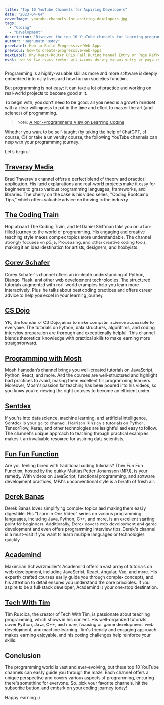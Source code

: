 ```yaml
---
title: "Top 10 YouTube Channels for Aspiring Developers"
date: "2023-04-04"
coverImage: youtube-channels-for-aspiring-developers.jpg
tags:
  - "Coding"
  - "Development"
description: "Discover the top 10 YouTube channels for learning programming, covering languages, frameworks, and tools for beginners and aspiring developers."
author: "Raghunath Reddy"
prevLabel: How to Build Progressive Web Apps
previous: how-to-create-progressive-web-apps
nextLabel: Why React-Router URLs Fail During Manual Entry or Page Refresh
next: how-to-fix-react-router-url-issues-during-manual-entry-or-page-refresh
---
```



Programming is a highly-valuable skill as more and more software is deeply embedded into daily lives and how human societies function.

But programming is not easy: it can take a lot of practice and working on real-world projects to become good at it.

To begin with, you don’t need to be good: all you need is a growth mindset with a clear willingness to put in the time and effort to master the art (and science) of programming.

> Note: [A Non-Programmer's View on Learning Coding](https://compile7.org/decompile/how-to-learn-programming/)

Whether you want to be self-taught (by taking the help of ChatGPT, of course, 😉) or take a university course, the following YouTube channels can help with your programming journey.

Let’s begin..!

## [Traversy Media](https://www.youtube.com/user/TechGuyWeb)
Brad Traversy's channel offers a perfect blend of theory and practical application. His lucid explanations and real-world projects make it easy for beginners to grasp various programming languages, frameworks, and libraries. The cherry on the cake is his video series, "Coding Bootcamp Tips," which offers valuable advice on thriving in the industry.

## [The Coding Train](https://www.youtube.com/user/shiffman)
Hop aboard The Coding Train, and let Daniel Shiffman take you on a fun-filled journey to the world of programming. His engaging and creative teaching style makes complex topics more understandable. The channel strongly focuses on p5.js, Processing, and other creative coding tools, making it an ideal destination for artists, designers, and hobbyists.

## [Corey Schafer](https://www.youtube.com/user/schafer5)
Corey Schafer's channel offers an in-depth understanding of Python, Django, Flask, and other web development technologies. The structured tutorials augmented with real-world examples help you learn more interactively. Plus, he talks about best coding practices and offers career advice to help you excel in your learning journey.

## [CS Dojo](https://www.youtube.com/channel/UCxX9wt5FWQUAAz4UrysqK9A)
YK, the founder of CS Dojo, aims to make computer science accessible to everyone. The tutorials on Python, data structures, algorithms, and coding interview preparation are thorough and exceptionally helpful. This channel blends theoretical knowledge with practical skills to make learning more straightforward.

## [Programming with Mosh](https://www.youtube.com/user/programmingwithmosh)
Mosh Hamedan’s channel brings you well-created tutorials on JavaScript, Python, React, and more. And the courses are well-structured and highlight bad practices to avoid, making them excellent for programming learners. Moreover, Mosh's passion for teaching has been poured into his videos, so you know you’re viewing the right courses to become an efficient coder.

## [Sentdex](https://www.youtube.com/user/sentdex)
If you're into data science, machine learning, and artificial intelligence, Sentdex is your go-to channel. Harrison Kinsley's tutorials on Python, TensorFlow, Keras, and other technologies are insightful and easy to follow. The channel's unique approach to teaching through practical examples makes it an invaluable resource for aspiring data scientists.

## [Fun Fun Function](https://www.youtube.com/channel/UCO1cgjhGzsSYb1rsB4bFe4Q)
Are you feeling bored with traditional coding tutorials? Then Fun Fun Function, hosted by the quirky Mattias Petter Johansson (MPJ), is your remedy. With videos on JavaScript, functional programming, and software development practices, MPJ's unconventional style is a breath of fresh air.

## [Derek Banas](https://www.youtube.com/user/derekbanas)
Derek Banas loves simplifying complex topics and making them easily digestible. His "Learn in One Video" series on various programming languages, including Java, Python, C++, and more, is an excellent starting point for beginners. Additionally, Derek covers web development and game development and even offers programming interview tips. Derek's channel is a must-visit if you want to learn multiple languages or technologies quickly.

## [Academind](https://www.youtube.com/channel/UCSJbGtTlrDami-tDGPUV9-w)
Maximilian Schwarzmüller's Academind offers a vast array of tutorials on web development, including JavaScript, React, Angular, Vue, and more. His expertly crafted courses easily guide you through complex concepts, and his attention to detail ensures you understand the core principles. If you aspire to be a full-stack developer, Academind is your one-stop destination.

## [Tech With Tim](https://www.youtube.com/channel/UC4JX40jDee_tINbkjycV4Sg)
Tim Ruscica, the creator of Tech With Tim, is passionate about teaching programming, which shows in his content. His well-organized tutorials cover Python, Java, C++, and more, focusing on game development, web development, and machine learning. Tim's friendly and engaging approach makes learning enjoyable, and his coding challenges help reinforce your skills.

## Conclusion
The programming world is vast and ever-evolving, but these top 10 YouTube channels can easily guide you through the maze. Each channel offers a unique perspective and covers various aspects of programming, ensuring there's something for everyone. So, pick your favorite channels, hit the subscribe button, and embark on your coding journey today!

Happy learning :)
